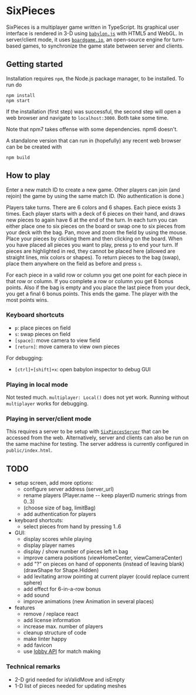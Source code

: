 # SixPieces

SixPieces is a multiplayer game written in TypeScript. Its graphical user interface is rendered in 3-D using [`babylon.js`](https://www.babylonjs.com/) with HTML5 and WebGL. In server/client mode, it uses [`boardgame.io`](https://boardgame.io/), an open-source engine for turn-based games, to synchronize the game state between server and clients.

## Getting started
Installation requires `npm`, the Node.js package manager, to be installed. To run do
```
npm install
npm start
```
If the installation (first step) was successful, the second step will open a web browser and navigate to `localhost:3000`.
Both take some time.

Note that npm7 takes offense with some dependencies. npm6 doesn't.

A standalone version that can run in (hopefully) any recent web browser can be be created with
```
npm build
```

## How to play
Enter a new match ID to create a new game. 
Other players can join (and rejoin) the game by using the same match ID. (No authentication is done.)

Players take turns. 
There are 6 colors and 6 shapes.
Each piece exists 3 times.
Each player starts with a deck of 6 pieces on their hand, and draws new pieces to again have 6 at the end of the turn.
In each turn you can either place one to six pieces on the board or swap one to six pieces from your deck with the bag.
Pan, move and zoom the field by using the mouse.
Place your pieces by clicking them and then clicking on the board.
When you have placed all pieces you want to play, press `p` to end your turn.
If pieces are highlighted in red, they cannot be placed here (allowed are straight lines, mix colors or shapes). 
To return pieces to the bag (swap), place them anywhere on the field as before and press `s`.

For each piece in a valid row or column you get one point for each piece in that row or column. 
If you complete a row or column you get 6 bonus points. 
Also if the bag is empty and you place the last piece from your deck, you get a final 6 bonus points.
This ends the game.
The player with the most points wins.


### Keyboard shortcuts
* `p`: place pieces on field
* `s`: swap pieces on field
* `[space]`: move camera to view field
* `[return]`: move camera to view own pieces

For debugging:
* `[ctrl]+[shift]+x`: open babylon inspector to debug GUI

### Playing in local mode
Not tested much. `multiplayer: Local()` does not yet work. Running without `multiplayer` works for debugging.

### Playing in server/client mode
This requires a server to be setup with [`SixPiecesServer`](https://github.com/fuenfundachtzig/SixPiecesServer/) that can be accessed from the web. 
Alternatively, server and clients can also be run on the same machine for testing. The server address is currently configured in `public/index.html`.  

## TODO
* setup screen, add more options:
  * configure server address (server_url)
  * rename players (Player.name -- keep playerID numeric strings from 0..3)
  * (choose size of bag, limitBag)
  * add authentication for players
* keyboard shortcuts:
  * select pieces from hand by pressing 1..6
* GUI:
  * display scores while playing
  * display player names
  * display / show number of pieces left in bag
  * improve camera positions (viewHomeCenter, viewCameraCenter)
  * add "?" on pieces on hand of opponents (instead of leaving blank) (drawShape for Shape.Hidden)
  * add levitating arrow pointing at current player (could replace current sphere)
  * add effect for 6-in-a-row bonus
  * add sound
  * improve animations (new Animation in several places)
* features
  * remove / replace react
  * add license information
  * increase max. number of players
  * cleanup structure of code
  * make linter happy
  * add favicon
  * use [lobby API](https://github.com/boardgameio/boardgame.io/blob/master/docs/documentation/api/Lobby.md) for match making

### Technical remarks
* 2-D grid needed for isValidMove and isEmpty
* 1-D list of pieces needed for updating meshes
